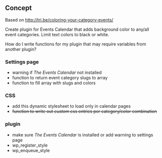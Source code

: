 ## Concept

Based on http://tri.be/coloring-your-category-events/

Create plugin for Events Calendar that adds background color to any/all event categories. Limit text colors to black or white.

How do I write functions for my plugin that may require variables from another plugin?

### Settings page

* warning if _The Events Calendar_ not installed
* function to return event category slugs to array
* function to fill array with slugs and colors

### CSS

* add this dynamic stylesheet to load only in calendar pages
* <strike>function to write out _custom_ css entries per category/color combination</strike>

### plugin

* make sure _The Events Calendar_ is installed or add warning to settings page
* wp\_register\_style
* wp\_enqueue\_style
